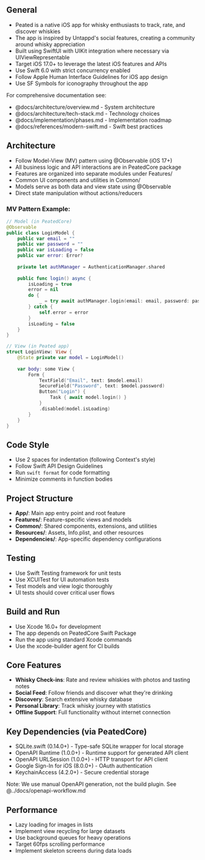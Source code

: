 ## General

- Peated is a native iOS app for whisky enthusiasts to track, rate, and discover whiskies
- The app is inspired by Untappd's social features, creating a community around whisky appreciation
- Built using SwiftUI with UIKit integration where necessary via UIViewRepresentable
- Target iOS 17.0+ to leverage the latest iOS features and APIs
- Use Swift 6.0 with strict concurrency enabled
- Follow Apple Human Interface Guidelines for iOS app design
- Use SF Symbols for iconography throughout the app

For comprehensive documentation see:
- @docs/architecture/overview.md - System architecture
- @docs/architecture/tech-stack.md - Technology choices
- @docs/implementation/phases.md - Implementation roadmap
- @docs/references/modern-swift.md - Swift best practices

## Architecture

- Follow Model-View (MV) pattern using @Observable (iOS 17+)
- All business logic and API interactions are in PeatedCore package
- Features are organized into separate modules under Features/
- Common UI components and utilities in Common/
- Models serve as both data and view state using @Observable
- Direct state manipulation without actions/reducers

### MV Pattern Example:
```swift
// Model (in PeatedCore)
@Observable
public class LoginModel {
    public var email = ""
    public var password = ""
    public var isLoading = false
    public var error: Error?
    
    private let authManager = AuthenticationManager.shared
    
    public func login() async {
        isLoading = true
        error = nil
        do {
            _ = try await authManager.login(email: email, password: password)
        } catch {
            self.error = error
        }
        isLoading = false
    }
}

// View (in Peated app)
struct LoginView: View {
    @State private var model = LoginModel()
    
    var body: some View {
        Form {
            TextField("Email", text: $model.email)
            SecureField("Password", text: $model.password)
            Button("Login") {
                Task { await model.login() }
            }
            .disabled(model.isLoading)
        }
    }
}
```

## Code Style

- Use 2 spaces for indentation (following Context's style)
- Follow Swift API Design Guidelines
- Run `swift format` for code formatting
- Minimize comments in function bodies

## Project Structure

- **App/**: Main app entry point and root feature
- **Features/**: Feature-specific views and models
- **Common/**: Shared components, extensions, and utilities
- **Resources/**: Assets, Info.plist, and other resources
- **Dependencies/**: App-specific dependency configurations

## Testing

- Use Swift Testing framework for unit tests
- Use XCUITest for UI automation tests
- Test models and view logic thoroughly
- UI tests should cover critical user flows

## Build and Run

- Use Xcode 16.0+ for development
- The app depends on PeatedCore Swift Package
- Run the app using standard Xcode commands
- Use the xcode-builder agent for CI builds

## Core Features

- **Whisky Check-ins**: Rate and review whiskies with photos and tasting notes
- **Social Feed**: Follow friends and discover what they're drinking
- **Discovery**: Search extensive whisky database
- **Personal Library**: Track whisky journey with statistics
- **Offline Support**: Full functionality without internet connection

## Key Dependencies (via PeatedCore)

- SQLite.swift (0.14.0+) - Type-safe SQLite wrapper for local storage
- OpenAPI Runtime (1.0.0+) - Runtime support for generated API client
- OpenAPI URLSession (1.0.0+) - HTTP transport for API client
- Google Sign-In for iOS (8.0.0+) - OAuth authentication
- KeychainAccess (4.2.0+) - Secure credential storage

Note: We use manual OpenAPI generation, not the build plugin. See @../docs/openapi-workflow.md

## Performance

- Lazy loading for images in lists
- Implement view recycling for large datasets
- Use background queues for heavy operations
- Target 60fps scrolling performance
- Implement skeleton screens during data loads